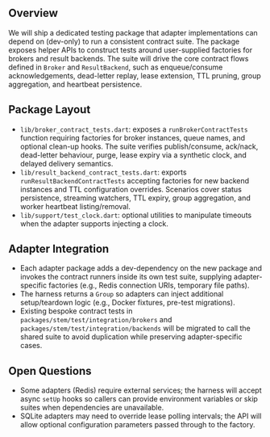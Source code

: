 ## Overview
We will ship a dedicated testing package that adapter implementations can depend on (dev-only) to run a consistent contract suite. The package exposes helper APIs to construct tests around user-supplied factories for brokers and result backends. The suite will drive the core contract flows defined in `Broker` and `ResultBackend`, such as enqueue/consume acknowledgements, dead-letter replay, lease extension, TTL pruning, group aggregation, and heartbeat persistence.

## Package Layout
- `lib/broker_contract_tests.dart`: exposes a `runBrokerContractTests` function requiring factories for broker instances, queue names, and optional clean-up hooks. The suite verifies publish/consume, ack/nack, dead-letter behaviour, purge, lease expiry via a synthetic clock, and delayed delivery semantics.
- `lib/result_backend_contract_tests.dart`: exports `runResultBackendContractTests` accepting factories for new backend instances and TTL configuration overrides. Scenarios cover status persistence, streaming watchers, TTL expiry, group aggregation, and worker heartbeat listing/removal.
- `lib/support/test_clock.dart`: optional utilities to manipulate timeouts when the adapter supports injecting a clock.

## Adapter Integration
- Each adapter package adds a dev-dependency on the new package and invokes the contract runners inside its own test suite, supplying adapter-specific factories (e.g., Redis connection URIs, temporary file paths).
- The harness returns a `Group` so adapters can inject additional setup/teardown logic (e.g., Docker fixtures, pre-test migrations).
- Existing bespoke contract tests in `packages/stem/test/integration/brokers` and `packages/stem/test/integration/backends` will be migrated to call the shared suite to avoid duplication while preserving adapter-specific cases.

## Open Questions
- Some adapters (Redis) require external services; the harness will accept async `setUp` hooks so callers can provide environment variables or skip suites when dependencies are unavailable.
- SQLite adapters may need to override lease polling intervals; the API will allow optional configuration parameters passed through to the factory.
